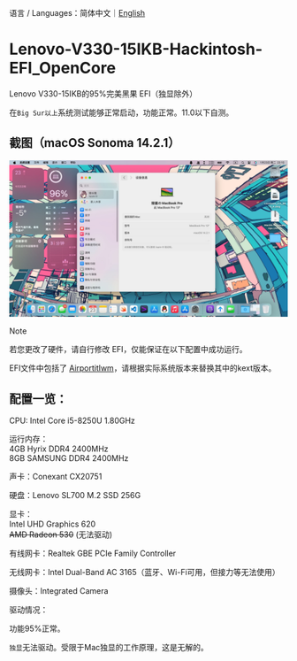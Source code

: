语言 / Languages：简体中文｜<a href="./README_en.md">English</a>

# Lenovo-V330-15IKB-Hackintosh-EFI_OpenCore

Lenovo V330-15IKB的95%完美黑果 EFI（独显除外）

在`Big Sur以上`系统测试能够正常启动，功能正常。11.0以下自测。

## 截图（macOS Sonoma 14.2.1）

![Sonoma.png](https://github.com/r1i1na/Lenovo-V330-15IKB-Hackintosh-EFI_OpenCore/blob/main/Oper.PNG)

> [!NOTE]
> 若您更改了硬件，请自行修改 EFI，仅能保证在以下配置中成功运行。

EFI文件中包括了 [Airportitlwm](https://github.com/OpenIntelWireless/itlwm)，请根据实际系统版本来替换其中的kext版本。

## 配置一览：

CPU: Intel Core i5-8250U 1.80GHz

运行内存：<br>
4GB Hyrix DDR4 2400MHz<br>8GB SAMSUNG DDR4 2400MHz

声卡：Conexant CX20751

硬盘：Lenovo SL700 M.2 SSD 256G 

显卡：<br>
Intel UHD Graphics 620<br>~~AMD Radeon 530~~ (无法驱动)

有线网卡：Realtek GBE PCIe Family Controller

无线网卡：Intel Dual-Band AC 3165（蓝牙、Wi-Fi可用，但接力等无法使用）

摄像头：Integrated Camera

驱动情况：

功能95%正常。

`独显`无法驱动。受限于Mac独显的工作原理，这是无解的。
